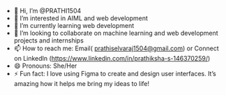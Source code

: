 - 👋 Hi, I’m @PRATHI1504
- 👀 I’m interested in AIML and web development
- 🌱 I’m currently learning web development
- 💞️ I’m looking to collaborate on machine learning and web development projects and internships
- 📫 How to reach me: Email( prathiselvaraj1504@gmail.com) or Connect on LinkedIn (https://www.linkedin.com/in/prathiksha-s-146370259/)
- 😄 Pronouns: She/Her
- ⚡ Fun fact: I love using Figma to create and design user interfaces. It’s amazing how it helps me bring my ideas to life!

<!---
PRATHI1504/PRATHI1504 is a ✨ special ✨ repository because its `README.md` (this file) appears on your GitHub profile.
You can click the Preview link to take a look at your changes.
--->

